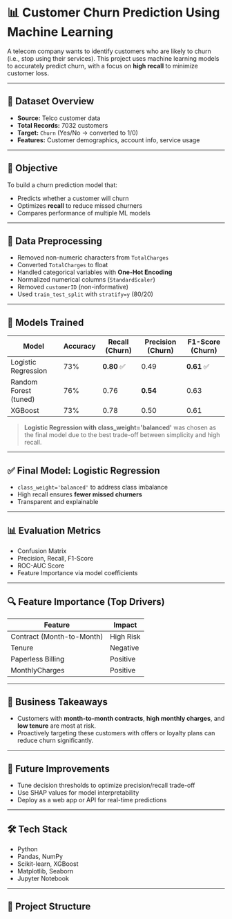 # 📊 Customer Churn Prediction Using Machine Learning

A telecom company wants to identify customers who are likely to churn (i.e., stop using their services). This project uses machine learning models to accurately predict churn, with a focus on **high recall** to minimize customer loss.

---

## 📁 Dataset Overview

- **Source:** Telco customer data
- **Total Records:** 7032 customers
- **Target:** `Churn` (Yes/No → converted to 1/0)
- **Features:** Customer demographics, account info, service usage

---

## 🎯 Objective

To build a churn prediction model that:
- Predicts whether a customer will churn
- Optimizes **recall** to reduce missed churners
- Compares performance of multiple ML models

---

## 🧹 Data Preprocessing

- Removed non-numeric characters from `TotalCharges`
- Converted `TotalCharges` to float
- Handled categorical variables with **One-Hot Encoding**
- Normalized numerical columns (`StandardScaler`)
- Removed `customerID` (non-informative)
- Used `train_test_split` with `stratify=y` (80/20)

---

## 🧠 Models Trained

| Model                     | Accuracy | Recall (Churn) | Precision (Churn) | F1-Score (Churn) |
|---------------------------|----------|----------------|--------------------|------------------|
| Logistic Regression       | 73%      | **0.80** ✅     | 0.49               | **0.61** ✅      |
| Random Forest (tuned)     | 76%      | 0.76           | **0.54**           | 0.63             |
| XGBoost                   | 73%      | 0.78           | 0.50               | 0.61             |

> **Logistic Regression with class_weight='balanced'** was chosen as the final model due to the best trade-off between simplicity and high recall.

---

## ✅ Final Model: Logistic Regression

- `class_weight='balanced'` to address class imbalance
- High recall ensures **fewer missed churners**
- Transparent and explainable

---

## 📊 Evaluation Metrics

- Confusion Matrix
- Precision, Recall, F1-Score
- ROC-AUC Score
- Feature Importance via model coefficients

---

## 🔍 Feature Importance (Top Drivers)

| Feature              | Impact     |
|----------------------|------------|
| Contract (Month-to-Month) | High Risk |
| Tenure               | Negative   |
| Paperless Billing    | Positive   |
| MonthlyCharges       | Positive   |

---

## 📌 Business Takeaways

- Customers with **month-to-month contracts**, **high monthly charges**, and **low tenure** are most at risk.
- Proactively targeting these customers with offers or loyalty plans can reduce churn significantly.

---

## 🚀 Future Improvements

- Tune decision thresholds to optimize precision/recall trade-off
- Use SHAP values for model interpretability
- Deploy as a web app or API for real-time predictions

---

## 🛠️ Tech Stack

- Python
- Pandas, NumPy
- Scikit-learn, XGBoost
- Matplotlib, Seaborn
- Jupyter Notebook

---

## 📂 Project Structure

